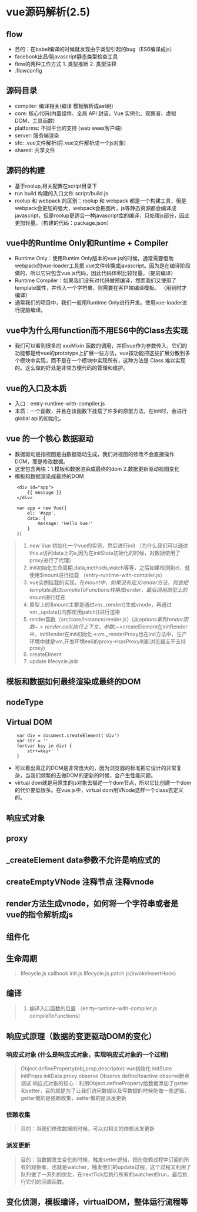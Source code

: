 # vue源码解析(2.5)
## flow
* 目的：在babel编译的时候就发现由于类型引起的bug（ES6编译成js）
* facebook出品得javascript静态类型检查工具
* flow的两种工作方式 1. 类型推断  2. 类型注释
* .flowconfig
## 源码目录
* compiler:     编译相关(编译 模板解析成ast树)
* core:         核心代码(内置组件、全局 API 封装，Vue 实例化、观察者、虚拟DOM、⼯具函数)
* platforms:    不同平台的支持 (web  weex客户端)
* server:       服务端渲染
* sfc:          .vue文件解析(将.vue文件解析成一个js对象)
* shared:       共享文件
## 源码的构建
* 基于roolup,相关配置在script目录下
* run build 构建的入口文件 script/build.js
* roolup 和 webpack 的区别：roolup 和 webpack 都是一个构建工具，但是webpack会更加的强大，webpack会把图片，js等静态资源都会编译成javascript，但是roolup更适合一种javascript库的编译，只处理js部分，因此更加轻量。（构建的代码：package.json）
## vue中的Runtime Only和Runtime + Compiler
* Runtime Only：使用Runtim Only版本的vue.js的时候，通常需要借助webpack的vue-loader工具把.vue文件转换成javascript。因为是在编译阶段做的，所以它只包含vue.js代码，因此代码体积比较轻量。（提前编译）
* Runtime Compiler：如果我们没有对代码做预编译，然而我们又使用了template属性，并传入一个字符串，则需要在客户端编译模板。  （用到时才编译）
*  通常我们的项目中，我们一般用Runtime Only进行开发。使用vue-loader进行提前编译。
## vue中为什么用function而不用ES6中的Class去实现
* 我们可以看到很多的 xxxMixin 函数的调用，并把vue作为参数传入，它们的功能都是给vue的prototype上扩展一些方法，vue按功能把这些扩展分散到多个模块中实现，而不是在一个模块中实现所有，这种方法是 Class 难以实现的。这么做的好处是非常方便代码的管理和维护。
## vue的入口及本质
* 入口：entry-runtime-with-compiler.js
* 本质：一个函数，并且在该函数下挂载了许多的原型方法，在init时，会进行global api的初始化。
## vue 的一个核心 数据驱动
* 数据驱动是指视图是由数据驱动生成，我们对视图的修改不会直接操作DOM，而是修改数据。
* 这里包含两块：1.模板和数据渲染成最终的dom 2.数据更新驱动视图变化
* 模板和数据渲染成最终的DOM
```
    <div id="app">
        {{ message }}
    </div>

```
```
    var app = new Vue({
        el: '#app',
        data: {
            message: 'Hello Vue!'
        }
    })
```
> 1. new Vue 初始化一个vue的实例，然后进行init （为什么我们可以通过this.a访问data上的a,因为在initState初始化的时候，对数据使用了proxy进行了代理）
> 2. init初始化生命周期,data,methods,watch等等，之后如果检测到el，就使用$mount进行挂载 （entry-runtime-with-compiler.js）
> 3. vue实例挂载的实现，在$mount中，如果没有定义render方法，则会把template通过compileToFunctions转换成render，最后调用原型上的$mount进行挂在
> 4. 原型上的$mount主要是通过vm._render()生成vnode，再通过vm._update()内部使用patch()进行渲染
> 5. render函数（src/core/instance/render.js）(从$options拿到render函数->render.call(执行上下文，参数)->$createElement在initRender中，initRender在init初始化->vm._renderProxy也在init方法中，生产环境中就是vm,开发环境es6的proxy->hasProxy判断浏览器支不支持proxy)
> 6. createElment
> 7. update lifecycle.js中
## 模板和数据如何最终渲染成最终的DOM
## nodeType
## Virtual DOM
```
    var div = document.createElement('div')
    var str = ''
    for(var key in div) {
        str+=key+' '
    }
```
* 可以看出真正的DOM是非常庞大的，因为浏览器的标准把它设计的非常复杂，当我们频繁的去做DOM的更新的时候，会产生性能问题。
* virtual dom就是用原生的js对象去描述一个dom节点，所以它比创建一个dom的代价要低很多。在vue.js中，virtual dom用VNode这样一个class去定义的。
## 响应式对象
## proxy
## _createElement data参数不允许是响应式的
## createEmptyVNode 注释节点 注释vnode
## render方法生成vnode，如何将一个字符串或者是vue的指令解析成js
## 组件化
## 生命周期
> lifecycle.js callhook init.js lifecycle.js patch.js(invokeInsertHook)
## 编译
> 1. 编译入口函数的位置 （enrty-runtime-with-compiler.js compileToFunctions）
## 响应式原理（数据的变更驱动DOM的变化）
### 响应式对象 (什么是响应式对象，实现响应式对象的一个过程)
> Object.defineProperty(obj,prop,descriptor) vue初始化 initState initProps initData proxy observe Observe defineReactive observe断点调试
> 响应式对象的核心：利用Object.defineProperty给数据添加了getter和setter，目的就是为了让我们访问数据以及写数据的时候能做一些逻辑，getter做的是依赖收集，setter做的是派发更新
### 依赖收集
> 目的：当我们修改数据的时候，可以对相关的依赖派发更新
### 派发更新
> 目的：当数据发生变化的时候，触发setter逻辑，把在依赖过程中订阅的所有的观察者，也就是watcher，触发他们的update过程，这个过程又利用了队列做了一系列的优化，在nextTick后执行所有的watcher的run，最后执行它们的回调函数。
## 变化侦测，模板编译，virtualDOM，整体运行流程等